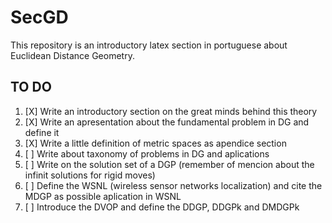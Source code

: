 # SecGD
This repository is an introductory latex section in portuguese about Euclidean Distance Geometry.


## TO DO

1. [X] Write an introductory section on the great minds behind this theory
2. [X] Write an apresentation about the fundamental problem in DG and define it
3. [X] Write a little definition of metric spaces as apendice section
4. [ ] Write about taxonomy of problems in DG and aplications
5. [ ] Write on the solution set of a DGP (remember of mencion about the infinit solutions for rigid moves)
6. [ ] Define the WSNL (wireless sensor networks localization) and cite the MDGP as possible aplication in WSNL 
7. [ ] Introduce the DVOP and define the DDGP, DDGPk and DMDGPk